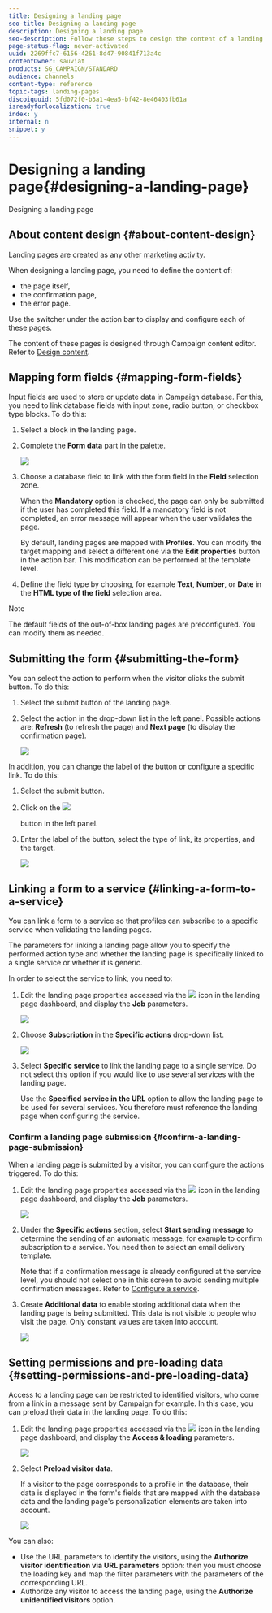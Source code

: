 ```yaml
---
title: Designing a landing page
seo-title: Designing a landing page
description: Designing a landing page
seo-description: Follow these steps to design the content of a landing page and link it to a service.
page-status-flag: never-activated
uuid: 2269ffc7-6156-4261-8d47-90841f713a4c
contentOwner: sauviat
products: SG_CAMPAIGN/STANDARD
audience: channels
content-type: reference
topic-tags: landing-pages
discoiquuid: 5fd072f0-b3a1-4ea5-bf42-8e46403fb61a
isreadyforlocalization: true
index: y
internal: n
snippet: y
---
```


# Designing a landing page{#designing-a-landing-page}

Designing a landing page

## About content design {#about-content-design}

Landing pages are created as any other [marketing activity](../../start/using/marketing-activities.md#about-marketing-activities).

When designing a landing page, you need to define the content of:

* the page itself,
* the confirmation page,
* the error page.

Use the switcher under the action bar to display and configure each of these pages.

The content of these pages is designed through Campaign content editor. Refer to [Design content](../../designing/using/about-landing-page-content-design.md).

## Mapping form fields {#mapping-form-fields}

Input fields are used to store or update data in Campaign database. For this, you need to link database fields with input zone, radio button, or checkbox type blocks. To do this:

1. Select a block in the landing page.
1. Complete the **Form data** part in the palette.

   ![](assets/editing_lp_content_4.png)

1. Choose a database field to link with the form field in the **Field** selection zone.

   When the **Mandatory** option is checked, the page can only be submitted if the user has completed this field. If a mandatory field is not completed, an error message will appear when the user validates the page.

   By default, landing pages are mapped with **Profiles**. You can modify the target mapping and select a different one via the **Edit properties** button in the action bar. This modification can be performed at the template level.

1. Define the field type by choosing, for example **Text**, **Number**, or **Date** in the **HTML type of the field** selection area.

>[!NOTE]
>
>The default fields of the out-of-box landing pages are preconfigured. You can modify them as needed.

## Submitting the form {#submitting-the-form}

You can select the action to perform when the visitor clicks the submit button. To do this:

1. Select the submit button of the landing page.
1. Select the action in the drop-down list in the left panel. Possible actions are: **Refresh** (to refresh the page) and **Next page** (to display the confirmation page).

   ![](assets/editing_lp_content_5.png)

In addition, you can change the label of the button or configure a specific link. To do this:

1. Select the submit button.
1. Click on the  ![](assets/lp_link_properties.png)

   button in the left panel.
1. Enter the label of the button, select the type of link, its properties, and the target.

   ![](assets/lp_link_custom.png)

## Linking a form to a service {#linking-a-form-to-a-service}

You can link a form to a service so that profiles can subscribe to a specific service when validating the landing pages.

The parameters for linking a landing page allow you to specify the performed action type and whether the landing page is specifically linked to a single service or whether it is generic.

In order to select the service to link, you need to:

1. Edit the landing page properties accessed via the  ![](assets/edit_darkgrey-24px.png) icon in the landing page dashboard, and display the **Job** parameters.

   ![](assets/lp_edit_properties_button.png)

1. Choose **Subscription** in the **Specific actions** drop-down list.

   ![](assets/lp_parameters_5.png)

1. Select **Specific service** to link the landing page to a single service. Do not select this option if you would like to use several services with the landing page.

   Use the **Specified service in the URL** option to allow the landing page to be used for several services. You therefore must reference the landing page when configuring the service.

### Confirm a landing page submission {#confirm-a-landing-page-submission}

When a landing page is submitted by a visitor, you can configure the actions triggered. To do this:

1. Edit the landing page properties accessed via the  ![](assets/edit_darkgrey-24px.png) icon in the landing page dashboard, and display the **Job** parameters.

   ![](assets/lp_edit_properties_button.png)

1. Under the **Specific actions** section, select **Start sending message** to determine the sending of an automatic message, for example to confirm subscription to a service. You need then to select an email delivery template.

   Note that if a confirmation message is already configured at the service level, you should not select one in this screen to avoid sending multiple confirmation messages. Refer to [Configure a service](../../audiences/using/creating-a-service.md). 

1. Create **Additional data** to enable storing additional data when the landing page is being submitted. This data is not visible to people who visit the page. Only constant values are taken into account.

   ![](assets/lp_parameters_6.png)

## Setting permissions and pre-loading data {#setting-permissions-and-pre-loading-data}

Access to a landing page can be restricted to identified visitors, who come from a link in a message sent by Campaign for example. In this case, you can preload their data in the landing page. To do this:

1. Edit the landing page properties accessed via the  ![](assets/edit_darkgrey-24px.png) icon in the landing page dashboard, and display the **Access & loading** parameters. 

   ![](assets/lp_edit_properties_button.png)

1. Select **Preload visitor data**.

   If a visitor to the page corresponds to a profile in the database, their data is displayed in the form's fields that are mapped with the database data and the landing page's personalization elements are taken into account.

   ![](assets/lp_parameters_3.png)

You can also:

* Use the URL parameters to identify the visitors, using the **Authorize visitor identification via URL parameters** option: then you must choose the loading key and map the filter parameters with the parameters of the corresponding URL.
* Authorize any visitor to access the landing page, using the **Authorize unidentified visitors** option.

